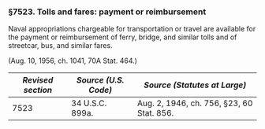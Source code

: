 ### §7523. Tolls and fares: payment or reimbursement ###

Naval appropriations chargeable for transportation or travel are available for the payment or reimbursement of ferry, bridge, and similar tolls and of streetcar, bus, and similar fares.

(Aug. 10, 1956, ch. 1041, 70A Stat. 464.)

|*Revised section*|*Source (U.S. Code)*|      *Source (Statutes at Large)*       |
|-----------------|--------------------|-----------------------------------------|
|      7523       |  34 U.S.C. 899a.   |Aug. 2, 1946, ch. 756, §23, 60 Stat. 856.|
